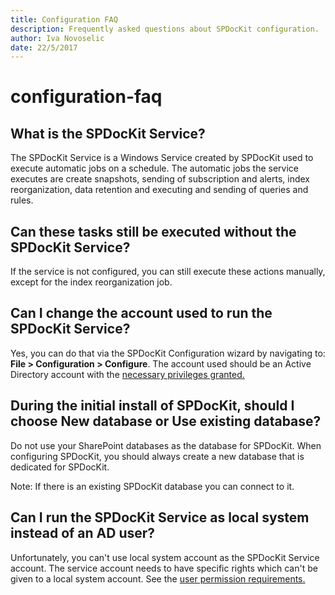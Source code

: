 ```yaml
---
title: Configuration FAQ
description: Frequently asked questions about SPDocKit configuration.
author: Iva Novoselic
date: 22/5/2017
---
```


# configuration-faq

## What is the SPDocKit Service?

The SPDocKit Service is a Windows Service created by SPDocKit used to execute automatic jobs on a schedule. The automatic jobs the service executes are create snapshots, sending of subscription and alerts, index reorganization, data retention and executing and sending of queries and rules.

## Can these tasks still be executed without the SPDocKit Service?

If the service is not configured, you can still execute these actions manually, except for the index reorganization job.

## Can I change the account used to run the SPDocKit Service?

Yes, you can do that via the SPDocKit Configuration wizard by navigating to: **File &gt; Configuration &gt; Configure**. The account used should be an Active Directory account with the [necessary privileges granted.](configuration-faq.md#internal/requirements/sharepoint-on-premises-user-permissions-requirements/)

## During the initial install of SPDocKit, should I choose New database or Use existing database?

Do not use your SharePoint databases as the database for SPDocKit. When configuring SPDocKit, you should always create a new database that is dedicated for SPDocKit.

Note: If there is an existing SPDocKit database you can connect to it.

## Can I run the SPDocKit Service as local system instead of an AD user?

Unfortunately, you can't use local system account as the SPDocKit Service account. The service account needs to have specific rights which can't be given to a local system account. See the [user permission requirements.](configuration-faq.md#internal/requirements/sharepoint-on-premises-user-permissions-requirements)

